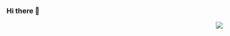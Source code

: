 ### Hi there 👋
<img align="right" src="https://github-readme-stats.vercel.app/api?username=diskroco&count_private=true&include_all_commits=true&theme=radical"/>
